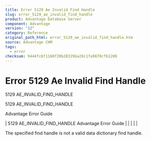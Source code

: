 ```yaml
---
title: Error 5129 Ae Invalid Find Handle
slug: error_5129_ae_invalid_find_handle
product: Advantage Database Server
component: Advantage
version: "12"
category: Reference
original_path_html: error_5129_ae_invalid_find_handle.htm
source: Advantage CHM
tags:
  - error
checksum: 9444fc6f1168f20b28329ba20c1fa9870cfb1208
---
```


# Error 5129 Ae Invalid Find Handle

5129 AE\_INVALID\_FIND\_HANDLE

5129 AE\_INVALID\_FIND\_HANDLE

Advantage Error Guide

| 5129 AE\_INVALID\_FIND\_HANDLE  Advantage Error Guide |  |  |  |  |

The specified find handle is not a valid data dictionary find handle.
